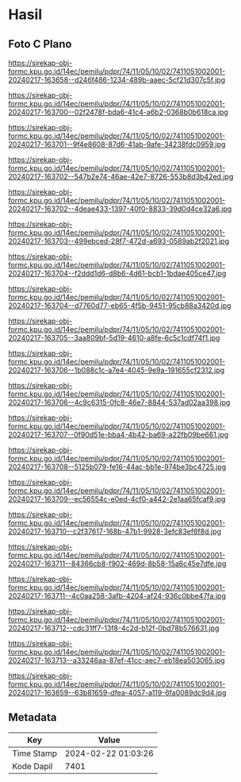 # Hasil

## Foto C Plano

https://sirekap-obj-formc.kpu.go.id/14ec/pemilu/pdpr/74/11/05/10/02/7411051002001-20240217-163658--d246f486-1234-489b-aaec-5cf21d307c5f.jpg

https://sirekap-obj-formc.kpu.go.id/14ec/pemilu/pdpr/74/11/05/10/02/7411051002001-20240217-163700--02f2478f-bda6-41c4-a6b2-0368b0b618ca.jpg

https://sirekap-obj-formc.kpu.go.id/14ec/pemilu/pdpr/74/11/05/10/02/7411051002001-20240217-163701--9f4e8608-87d6-41ab-9afe-34238fdc0959.jpg

https://sirekap-obj-formc.kpu.go.id/14ec/pemilu/pdpr/74/11/05/10/02/7411051002001-20240217-163702--547b2e74-46ae-42e7-8726-553b8d3b42ed.jpg

https://sirekap-obj-formc.kpu.go.id/14ec/pemilu/pdpr/74/11/05/10/02/7411051002001-20240217-163702--4deae433-1397-40f0-8833-39d0d4ce32a6.jpg

https://sirekap-obj-formc.kpu.go.id/14ec/pemilu/pdpr/74/11/05/10/02/7411051002001-20240217-163703--499ebced-28f7-472d-a693-0589ab2f2021.jpg

https://sirekap-obj-formc.kpu.go.id/14ec/pemilu/pdpr/74/11/05/10/02/7411051002001-20240217-163704--f2ddd1d6-d8b6-4d61-bcb1-1bdae405ce47.jpg

https://sirekap-obj-formc.kpu.go.id/14ec/pemilu/pdpr/74/11/05/10/02/7411051002001-20240217-163704--d7760d77-eb65-4f5b-9451-95cb88a3420d.jpg

https://sirekap-obj-formc.kpu.go.id/14ec/pemilu/pdpr/74/11/05/10/02/7411051002001-20240217-163705--3aa809bf-5d19-4610-a8fe-6c5c1cdf74f1.jpg

https://sirekap-obj-formc.kpu.go.id/14ec/pemilu/pdpr/74/11/05/10/02/7411051002001-20240217-163706--1b088c1c-a7e4-4045-9e9a-191655cf2312.jpg

https://sirekap-obj-formc.kpu.go.id/14ec/pemilu/pdpr/74/11/05/10/02/7411051002001-20240217-163706--4c9c6315-0fc8-46e7-8844-537ad02aa398.jpg

https://sirekap-obj-formc.kpu.go.id/14ec/pemilu/pdpr/74/11/05/10/02/7411051002001-20240217-163707--0f90d51e-bba4-4b42-ba69-a22fb09be661.jpg

https://sirekap-obj-formc.kpu.go.id/14ec/pemilu/pdpr/74/11/05/10/02/7411051002001-20240217-163708--5125b079-fe16-44ac-bb1e-974be3bc4725.jpg

https://sirekap-obj-formc.kpu.go.id/14ec/pemilu/pdpr/74/11/05/10/02/7411051002001-20240217-163709--ec56554c-e0ed-4cf0-a442-2e1aa65fcaf9.jpg

https://sirekap-obj-formc.kpu.go.id/14ec/pemilu/pdpr/74/11/05/10/02/7411051002001-20240217-163710--c2f37617-168b-47b1-9928-3efc83ef6f8d.jpg

https://sirekap-obj-formc.kpu.go.id/14ec/pemilu/pdpr/74/11/05/10/02/7411051002001-20240217-163711--84366cb8-f902-469d-8b58-15a6c45e7dfe.jpg

https://sirekap-obj-formc.kpu.go.id/14ec/pemilu/pdpr/74/11/05/10/02/7411051002001-20240217-163711--4c0aa258-3afb-4204-af24-936c0bbe47fa.jpg

https://sirekap-obj-formc.kpu.go.id/14ec/pemilu/pdpr/74/11/05/10/02/7411051002001-20240217-163712--cdc31ff7-13f8-4c2d-b12f-0bd78b576631.jpg

https://sirekap-obj-formc.kpu.go.id/14ec/pemilu/pdpr/74/11/05/10/02/7411051002001-20240217-163713--a33246aa-87ef-41cc-aec7-eb18ea503065.jpg

https://sirekap-obj-formc.kpu.go.id/14ec/pemilu/pdpr/74/11/05/10/02/7411051002001-20240217-163659--63b81659-dfea-4057-a119-6fa0089dc9d4.jpg


## Metadata

| Key        | Value               |
| ---------- | ------------------- |
| Time Stamp | 2024-02-22 01:03:26 |
| Kode Dapil | 7401                |



